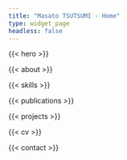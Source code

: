 ```yaml
---
title: "Masato TSUTSUMI - Home"
type: widget_page
headless: false
---
```


{{< hero >}}

{{< about >}}

{{< skills >}}

{{< publications >}}

{{< projects >}}

{{< cv >}}

{{< contact >}}
